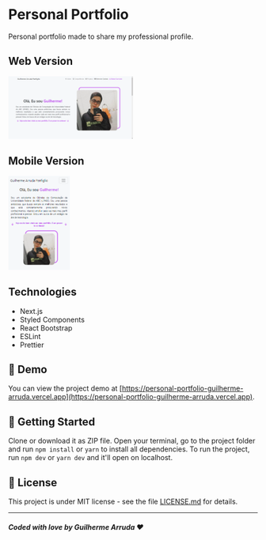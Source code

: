 # Personal Portfolio

Personal portfolio made to share my professional profile.

## Web Version

<p> 
  <img src="./assets/web-version.png" width='50%' alt="Web Version"/>
</p>

## Mobile Version

<p> 
  <img src="./assets/mobile-version.png" width='25%' alt="Mobile Version"/>
</p>

## Technologies

* Next.js
* Styled Components
* React Bootstrap
* ESLint
* Prettier

## 🤖 Demo

You can view the project demo at [https://personal-portfolio-guilherme-arruda.vercel.app](https://personal-portfolio-guilherme-arruda.vercel.app).

## 🚀 Getting Started

Clone or download it as ZIP file. Open your terminal, go to the project folder and run `npm install` or `yarn` to install all dependencies. To run the project, run `npm dev` or `yarn dev` and it'll open on localhost.

## 📄 License

This project is under MIT license - see the file [LICENSE.md](https://github.com/Guilherme-Arruda/personal-portfolio/blob/master/LICENSE) for details.

---

##### Coded with love by Guilherme Arruda ♥️
